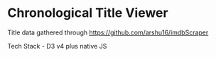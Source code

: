 # Chronological Title Viewer
Title data gathered through https://github.com/arshu16/imdbScraper

Tech Stack - D3 v4 plus native JS
